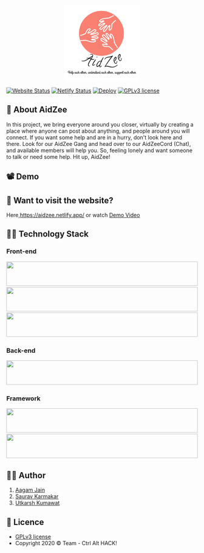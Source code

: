 <p align="center">
  <img src="https://github.com/Aagam-Jain-113/AidZee/blob/master/static/assets/Logo.png" width="200" height="200"/>
</p>

[![Website Status](https://img.shields.io/website-up-down-green-red/http/shields.io.svg)](http://shields.io/)
[![Netlify Status](https://api.netlify.com/api/v1/badges/c5bd26d3-251c-474f-a80d-ff2e304f8220/deploy-status)](https://app.netlify.com/sites/swasthaio/deploys)
[![Deploy](https://www.herokucdn.com/deploy/button.svg)](https://heroku.com/deploy)
[![GPLv3 license](https://img.shields.io/badge/License-GPLv3-blue.svg)](http://perso.crans.org/besson/LICENSE.html)

## :pushpin: About AidZee
In this project, we bring everyone around you closer, virtually by creating a place where anyone can post about anything, and people around you will connect.
If you want some help and are in a hurry, don't look here and there. Look for our AidZee Gang and head over to our AidZeeCord (Chat), and available members will help you. 
So, feeling lonely and want someone to talk or need some help. Hit up, AidZee!

## :film_projector: Demo

## :couple: Want to visit the website?

Here,https://aidzee.netlify.app/ or watch [Demo Video](https://youtu.be/nTIumXl3_Xo) 

## :man_technologist: Technology Stack

### Front-end 
<p float="left">
    <img src="https://cdn.worldvectorlogo.com/logos/javascript.svg"  width="64" height="64" style="width:100%">
    <img src="https://cdn.worldvectorlogo.com/logos/html5.svg" width="64" height="64" style="width:100%">
    <img src="https://cdn.worldvectorlogo.com/logos/css3.svg"  width="64" height="64" style="width:100%">
    
</p>

### Back-end
<p float="left">
    <img src="https://cdn.worldvectorlogo.com/logos/nodejs-1.svg" width="64" height="64" style="width:100%">
</p>

### Framework 
<p float="left">
  <img src="https://cdn.worldvectorlogo.com/logos/jquery-1.svg" width="64" height="64" style="width:100%">
  <img src="https://cdn.worldvectorlogo.com/logos/express-109.svg"  width="64" height="64" style="width:100%">
</p>

## :man_in_tuxedo: Author
1. [Aagam Jain](https://www.linkedin.com/in/aagam-jain-b5760619a/)
2. [Saurav Karmakar](https://www.linkedin.com/in/sauravkarmakar/)
3. [Utkarsh Kumawat](https://www.linkedin.com/in/utkarsh-kumawat-86094816b/) 

## :page_with_curl: Licence 

- [GPLv3 license](https://github.com/Aagam-Jain-113/AidZee/blob/master/LICENSE) 
- Copyright 2020 :copyright: Team - Ctrl Alt HACK! 
